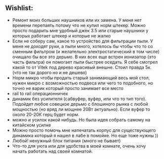 ## Wishlist:
* Ремонт моих больших наушников или их замена. У меня нет времени перепаять потому что не купил норм штекер. Можно просто подарить мне удобный джек 3.5 или старые наушники у которых работает штекер и которые не жалко
* Если не соберу сам, какое то устройство для фильтрации пыли. У меня не доходят руки, а пыли много, хотелось бы чтобы что то со сменным фильтром (и желательно электростатический в том числе) очищало бы все это дерьмо. В них всех еще встрен ионизатор (это часть фильтра) он помогает пыли быстрее оседать. Я себе смотрел какой то от Vitek под дерево красивый внешне. Стоил правда 5к. (что не так дорого но и не дешево)
* Норм микро чтобы продать старый занимающий весь мой стол, нужен микро с возможностью подвеса или чего то подобного, но точно не варик который просто занимает все место
* rail to rail операционничек
* динамик без усилителя (сабвуфер, вуфер, или что то тип того). Подойдет любое совецкое дерьмо с блошиного рынка с любой мощностью (но вряд ли мощнее 20Вт актуально). Если вуфер то около 20-20К герц будет норм.
* можно и усилок какой нибудь. Но была идея собрать самому на китайском усилке
* Можно просто помочь мне напечатать корпус для существующего динамика который я нашел в лабе в помойке. Но еще тоже нужны ))
* Любой! ненужный блок питания (много не бывает)
* Что-то для уюта или для удобства в моей комнате, очень хочу начать работать над своей комнатой.
